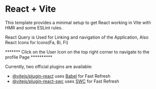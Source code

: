 # React + Vite

This template provides a minimal setup to get React working in Vite with HMR and some ESLint rules.

React Query is Used for Linking and navigation of the Application, Also React Icons for Icons(Fa, Bi, Fi)

******* Click on the User Icon on the top right corner to navigate to the profile Page **********

Currently, two official plugins are available:

- [@vitejs/plugin-react](https://github.com/vitejs/vite-plugin-react/blob/main/packages/plugin-react/README.md) uses [Babel](https://babeljs.io/) for Fast Refresh
- [@vitejs/plugin-react-swc](https://github.com/vitejs/vite-plugin-react-swc) uses [SWC](https://swc.rs/) for Fast Refresh
